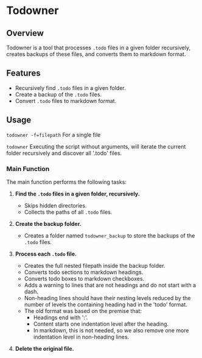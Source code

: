 # Todowner

## Overview

Todowner is a tool that processes `.todo` files in a given folder recursively, creates backups of these files, and converts them to markdown format.

## Features

- Recursively find `.todo` files in a given folder.
- Create a backup of the `.todo` files.
- Convert `.todo` files to markdown format.

## Usage

`todowner -f=filepath` For a single file

`todowner` Executing the script without arguments, will iterate the current folder recursively and discover all '.todo' files.

### Main Function

The main function performs the following tasks:

1. **Find the `.todo` files in a given folder, recursively.**
    - Skips hidden directories.
    - Collects the paths of all `.todo` files.

2. **Create the backup folder.**
    - Creates a folder named `todowner_backup` to store the backups of the `.todo` files.

3. **Process each `.todo` file.**
    - Creates the full nested filepath inside the backup folder.
    - Converts todo sections to markdown headings.
    - Converts todo boxes to markdown checkboxes.
    - Adds a warning to lines that are not headings and do not start with a dash.
    - Non-heading lines should have their nesting levels reduced by the number of levels the containing heading had in the 'todo' format.
    - The old format was based on the premise that:
        - Headings end with ':'.
        - Content starts one indentation level after the heading.
        - In markdown, this is not needed, so we also remove one more indentation level in non-heading lines.

4. **Delete the original file.**